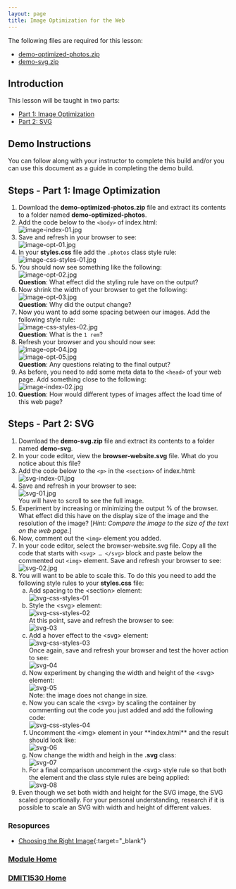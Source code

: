 ```yaml
---
layout: page
title: Image Optimization for the Web
---
```


The following files are required for this lesson:
* [demo-optimized-photos.zip](files/demo-optimized-photos.zip)
* [demo-svg.zip](files/demo-svg.zip)

## Introduction
This lesson will be taught in two parts:
* [Part 1: Image Optimization](#optimize)
* [Part 2: SVG](#svg)

## Demo Instructions
You can follow along with your instructor to complete this build and/or you can use this document as a guide in completing the demo build.

## Steps - <a ID="optimize">Part 1</a>: Image Optimization
1.	Download the **demo-optimized-photos.zip** file and extract its contents to a folder named **demo-optimized-photos**.
2.	Add the code below to the `<body>` of index.html:<br>
![image-index-01.jpg](files/image-index-01.jpg)
3.	Save and refresh in your browser to see:<br>
![image-opt-01.jpg](files/image-opt-01.jpg)
4.	In your **styles.css** file add the `.photos` class style rule:<br>
![image-css-styles-01.jpg](files/image-css-styles-01.jpg)
5.	You should now see something like the following:<br>
![image-opt-02.jpg](files/image-opt-02.jpg)<br>
**Question**: What effect did the styling rule have on the output?
6.	Now shrink the width of your browser to get the following:<br>
![image-opt-03.jpg](files/image-opt-03.jpg)<br>
**Question**: Why did the output change?
7.	Now you want to add some spacing between our images. Add the following style rule:<br>
![image-css-styles-02.jpg](files/image-css-styles-02.jpg)<br>
**Question**: What is the `1 rem`?
8.	Refresh your browser and you should now see:<br>
![image-opt-04.jpg](files/image-opt-04.jpg)<br>
![image-opt-05.jpg](files/image-opt-05.jpg)<br>
**Question**: Any questions relating to the final output?
9.	As before, you need to add some meta data to the `<head>` of your web page. Add something close to the following:<br>
![image-index-02.jpg](files/image-index-02.jpg)
10.	**Question**: How would different types of images affect the load time of this web page?

## Steps - <a ID="svg">Part 2</a>: SVG
1.	Download the **demo-svg.zip** file and extract its contents to a folder named **demo-svg**.
2.	In your code editor, view the **browser-website.svg** file. What do you notice about this file?
3.	Add the code below to the `<p>` in the `<section>` of index.html:<br>
![svg-index-01.jpg](files/svg-index-01.jpg)
4.	Save and refresh in your browser to see:<br>
![svg-01.jpg](files/svg-01.jpg)<br>You will have to scroll to see the full image.
5.	Experiment by increasing or minimizing the output % of the browser. What effect did this have on the display size of the image and the resolution of the image? [_Hint: Compare the image to the size of the text on the web page._]
6.	Now, comment out the `<img>` element you added.
7.	In your code editor, select the browser-website.svg file. Copy all the code that starts with `<svg> … </svg>` block and paste below the commented out `<img>` element. Save and refresh your browser to see:<br>
![svg-02.jpg](files/svg-02.jpg)
8.	You will want to be able to scale this. To do this you need to add the following style rules to your **styles.css** file:
    <ol type="a">
        <li>Add spacing to the &lt;section&gt; element:<br>
        <img src="files/svg-css-styles-01.jpg" alt="svg-css-styles-01">
        </li>
        <li>Style the &lt;svg&gt; element:<br>
        <img src="files/svg-css-styles-02.jpg" alt="svg-css-styles-02"><br>
        At this point, save and refresh the browser to see:<br>
        <img src="files/svg-03.jpg" alt="svg-03">
        </li>
        <li>Add a hover effect to the &lt;svg&gt; element:<br>
        <img src="files/svg-css-styles-03.jpg" alt="svg-css-styles-03"><br>
        Once again, save and refresh your browser and test the hover action to see:<br>
        <img src="files/svg-04.jpg" alt="svg-04">
        </li>
        <li>Now experiment by changing the width and height of the &lt;svg&gt; element:<br>
        <img src="files/svg-05.jpg" alt="svg-05"><br>Note: the image does not change in size.
        </li>
        <li>Now you can scale the &lt;svg&gt; by scaling the container by commenting out the code you just added and add the following code:<br>
        <img src="files/svg-css-styles-04.jpg" alt="svg-css-styles-04">
        </li>
        <li>Uncomment the &lt;img&gt; element in your **index.html** and the result should look like:<br>
        <img src="files/svg-06.jpg" alt="svg-06">
        </li>
        <li>Now change the width and heigh in the <b>.svg</b> class:<br>
        <img src="files/svg-07.jpg" alt="svg-07">
        </li>
        <li>For a final comparison uncomment the &lt;svg&gt; style rule so that both the element and the class style rules are being applied:<br>
        <img src="files/svg-08.jpg" alt="svg-08">
        </li>
    </ol>
9.	Even though we set both width and height for the SVG image, the SVG scaled proportionally. For your personal understanding, research if it is possible to scale an SVG with width and height of different values.

### Resopurces
* [Choosing the Right Image](files/choosing-the-right-image.pdf){:target="_blank"}

### [Module Home](../module1.md)
### [DMIT1530 Home](../../)